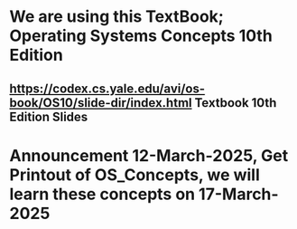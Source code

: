 # We are using this TextBook; Operating Systems Concepts 10th Edition
## https://codex.cs.yale.edu/avi/os-book/OS10/slide-dir/index.html Textbook 10th Edition Slides
# Announcement 12-March-2025, Get Printout of OS_Concepts, we will learn these concepts on 17-March-2025
